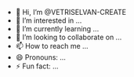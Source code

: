 - 👋 Hi, I’m @VETRISELVAN-CREATE
- 👀 I’m interested in ...
- 🌱 I’m currently learning ...
- 💞️ I’m looking to collaborate on ...
- 📫 How to reach me ...
- 😄 Pronouns: ...
- ⚡ Fun fact: ...

<!---
VETRISELVAN-CREATE/VETRISELVAN-CREATE is a ✨ special ✨ repository because its `README.md` (this file) appears on your GitHub profile.
You can click the Preview link to take a look at your changes.
--->
